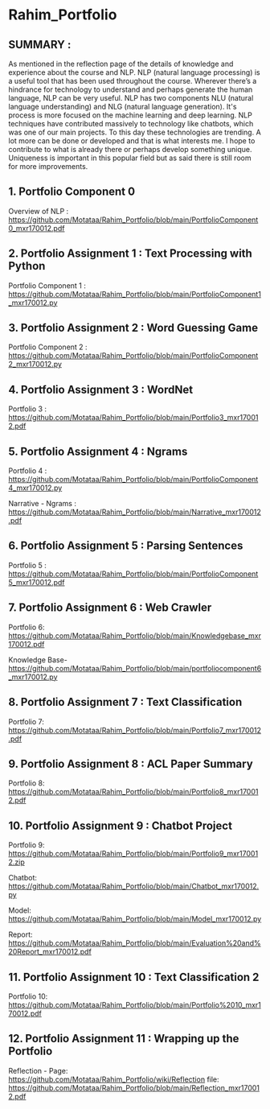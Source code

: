 # Rahim_Portfolio

## SUMMARY :

  As mentioned in the reflection page of the details of knowledge and experience about the course and NLP. NLP (natural language processing) is a useful tool that has been used throughout the course. Wherever there’s a hindrance for technology to understand and perhaps generate the human language, NLP can be very useful. NLP has two components NLU (natural language understanding) and NLG (natural language generation). It's process is more focused on the machine learning and deep learning. NLP techniques have contributed massively to technology like chatbots, which was one of our main projects. To this day these technologies are trending. A lot more can be done or developed and that is what interests me. I hope to contribute to what is already there or perhaps develop something unique. Uniqueness is important in this popular field but as said there is still room for more improvements. 

## 1. Portfolio Component 0
Overview of NLP : https://github.com/Motataa/Rahim_Portfolio/blob/main/PortfolioComponent0_mxr170012.pdf

## 2. Portfolio Assignment 1 : Text Processing with Python
Portfolio Component 1 : https://github.com/Motataa/Rahim_Portfolio/blob/main/PortfolioComponent1_mxr170012.py

## 3. Portfolio Assignment 2 : Word Guessing Game
Portfolio Component 2 : https://github.com/Motataa/Rahim_Portfolio/blob/main/PortfolioComponent2_mxr170012.py

## 4. Portfolio Assignment 3 : WordNet
Portfolio 3 : https://github.com/Motataa/Rahim_Portfolio/blob/main/Portfolio3_mxr170012.pdf

## 5. Portfolio Assignment 4 : Ngrams
Portfolio 4 : https://github.com/Motataa/Rahim_Portfolio/blob/main/PortfolioComponent4_mxr170012.py

Narrative - Ngrams : https://github.com/Motataa/Rahim_Portfolio/blob/main/Narrative_mxr170012.pdf

## 6. Portfolio Assignment 5 : Parsing Sentences
Portfolio 5 : https://github.com/Motataa/Rahim_Portfolio/blob/main/PortfolioComponent5_mxr170012.pdf

## 7. Portfolio Assignment 6 : Web Crawler
Portfolio 6: https://github.com/Motataa/Rahim_Portfolio/blob/main/Knowledgebase_mxr170012.pdf

Knowledge Base- https://github.com/Motataa/Rahim_Portfolio/blob/main/portfoliocomponent6_mxr170012.py

## 8. Portfolio Assignment 7 : Text Classification
Portfolio 7: https://github.com/Motataa/Rahim_Portfolio/blob/main/Portfolio7_mxr170012.pdf

## 9. Portfolio Assignment 8 : ACL Paper Summary
Portfolio 8: https://github.com/Motataa/Rahim_Portfolio/blob/main/Portfolio8_mxr170012.pdf

## 10. Portfolio Assignment 9 : Chatbot Project
Portfolio 9: https://github.com/Motataa/Rahim_Portfolio/blob/main/Portfolio9_mxr170012.zip

Chatbot: https://github.com/Motataa/Rahim_Portfolio/blob/main/Chatbot_mxr170012.py

Model: https://github.com/Motataa/Rahim_Portfolio/blob/main/Model_mxr170012.py

Report: https://github.com/Motataa/Rahim_Portfolio/blob/main/Evaluation%20and%20Report_mxr170012.pdf

## 11. Portfolio Assignment 10 : Text Classification 2
Portfolio 10: https://github.com/Motataa/Rahim_Portfolio/blob/main/Portfolio%2010_mxr170012.pdf

## 12. Portfolio Assignment 11 : Wrapping up the Portfolio
Reflection -
Page: https://github.com/Motataa/Rahim_Portfolio/wiki/Reflection
file: https://github.com/Motataa/Rahim_Portfolio/blob/main/Reflection_mxr170012.pdf
